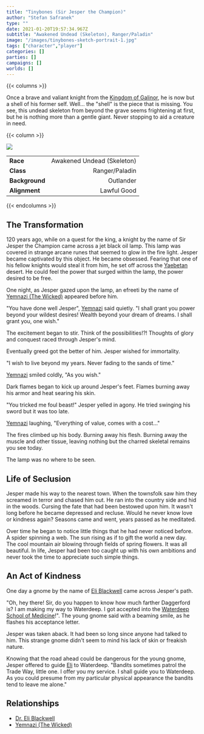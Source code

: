 ```yaml
---
title: "Tinybones (Sir Jesper the Champion)"
author: "Stefan Safranek"
type: ""
date: 2021-01-20T19:57:34.967Z
subtitle: "Awakened Undead (Skeleton), Ranger/Paladin"
image: "/images/tinybones-sketch-portrait-1.jpg"
tags: ["character","player"]
categories: []
parties: []
campaigns: []
worlds: []
---
```


{{< columns >}}

Once a brave and valiant knight from the [Kingdom of Galinor](/places/galinor), he is now but a shell of his former self. Well... the "shell" is the piece that is missing. You see, this undead skeleton from beyond the grave seems frightening at first, but he is nothing more than a gentle giant. Never stopping to aid a creature in need.

{{< column >}}

<div class="description-table">

<img src="/images/tinybones-sketch-1.jpg" class="portrait">

|                   |                            |
| ----------------- | --------------------------:|
| <b>Race</b>       | Awakened Undead (Skeleton) |
| <b>Class</b>      | Ranger/Paladin             |
| <b>Background</b> | Outlander                  |
| <b>Alignment</b>  | Lawful Good                |

</div>

{{< endcolumns >}}


## The Transformation

120 years ago, while on a quest for the king, a knight by the name of Sir Jesper the Champion came across a jet black oil lamp. This lamp was covered in strange arcane runes that seemed to glow in the fire light. Jesper became captivated by this object. He became obsessed. Fearing that one of his fellow knights would steal it from him, he set off across the [Yaebetan](/places/yaebet) desert. He could feel the power that surged within the lamp, the power desired to be free.

One night, as Jesper gazed upon the lamp, an efreeti by the name of [Yemnazi (The Wicked)](/characters/yemnazi-the-wicked) appeared before him.

"You have done well Jesper", [Yemnazi](/characters/yemnazi-the-wicked) said quietly. "I shall grant you power beyond your wildest desires! Wealth beyond your dream of dreams. I shall grant you, one wish."

The excitement began to stir. Think of the possibilities!?! Thoughts of glory and conquest raced through Jesper's mind.

Eventually greed got the better of him. Jesper wished for immortality.

"I wish to live beyond my years. Never fading to the sands of time."

[Yemnazi](/characters/yemnazi-the-wicked) smiled coldly, "As you wish."

Dark flames began to kick up around Jesper's feet. Flames burning away his armor and heat searing his skin.

"You tricked me foul beast!" Jesper yelled in agony. He tried swinging his sword but it was too late.

[Yemnazi](/characters/yemnazi-the-wicked) laughing, "Everything of value, comes with a cost..."

The fires climbed up his body. Burning away his flesh. Burning away the muscle and other tissue, leaving nothing but the charred skeletal remains you see today.

The lamp was no where to be seen.


## Life of Seclusion

Jesper made his way to the nearest town. When the townsfolk saw him they screamed in terror and chased him out. He ran into the country side and hid in the woods. Cursing the fate that had been bestowed upon him. It wasn't long before he became depressed and recluse. Would he never know love or kindness again? Seasons came and went, years passed as he meditated.

Over time he began to notice little things that he had never noticed before. A spider spinning a web. The sun rising as if to gift the world a new day. The cool mountain air blowing through fields of spring flowers. It was all beautiful. In life, Jesper had been too caught up with his own ambitions and never took the time to appreciate such simple things.


## An Act of Kindness

One day a gnome by the name of [Eli Blackwell](/characters/eli-blackwell) came across Jesper's path.

"Oh, hey there! Sir, do you happen to know how much farther Daggerford is? I am making my way to Waterdeep. I got accepted into the [Waterdeep School of Medicine](TODO)!". The young gnome said with a beaming smile, as he flashes his acceptance letter.

Jesper was taken aback. It had been so long since anyone had talked to him. This strange gnome didn't seem to mind his lack of skin or freakish nature.

Knowing that the road ahead could be dangerous for the young gnome, Jesper offered to guide [Eli](/characters/eli-blackwell) to Waterdeep. "Bandits sometimes patrol the Trade Way, little one. I offer you my service. I shall guide you to Waterdeep. As you could presume from my particular physical appearance the bandits tend to leave me alone."







## Relationships

 - [Dr. Eli Blackwell](/characters/eli-blackwell)
 - [Yemnazi (The Wicked)](/characters/yemnazi-the-wicked)

